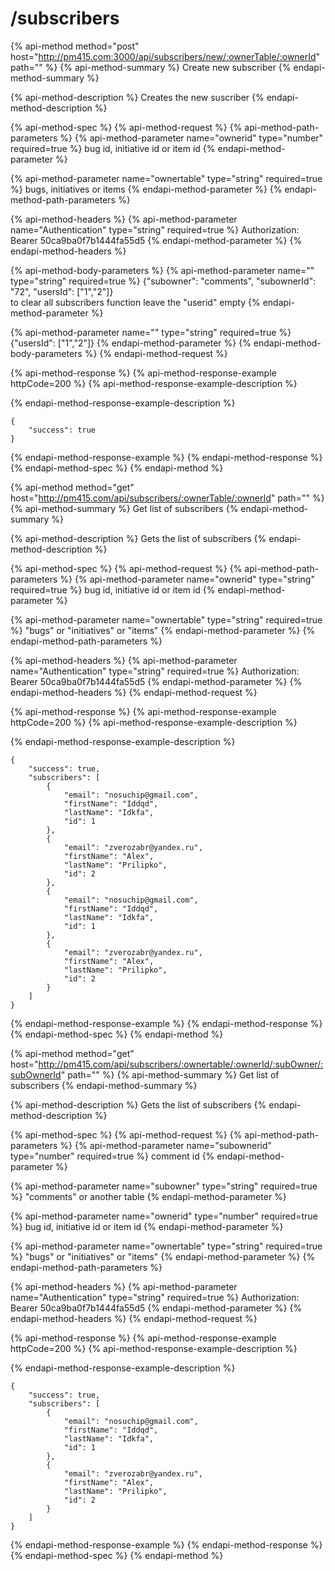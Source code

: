 # /subscribers

{% api-method method="post" host="http://pm415.com:3000/api/subscribers/new/:ownerTable/:ownerId" path="" %}
{% api-method-summary %}
Create new subscriber
{% endapi-method-summary %}

{% api-method-description %}
Creates the new suscriber
{% endapi-method-description %}

{% api-method-spec %}
{% api-method-request %}
{% api-method-path-parameters %}
{% api-method-parameter name="ownerid" type="number" required=true %}
bug id, initiative id or item id
{% endapi-method-parameter %}

{% api-method-parameter name="ownertable" type="string" required=true %}
bugs, initiatives or items
{% endapi-method-parameter %}
{% endapi-method-path-parameters %}

{% api-method-headers %}
{% api-method-parameter name="Authentication" type="string" required=true %}
Authorization: Bearer 50ca9ba0f7b1444fa55d5
{% endapi-method-parameter %}
{% endapi-method-headers %}

{% api-method-body-parameters %}
{% api-method-parameter name="" type="string" required=true %}
{"subowner": "comments", "subownerId": "72", "usersId": \["1","2"\]}  
to clear all subscribers function leave the "userid" empty
{% endapi-method-parameter %}

{% api-method-parameter name="" type="string" required=true %}
{"usersId": \["1","2"\]}
{% endapi-method-parameter %}
{% endapi-method-body-parameters %}
{% endapi-method-request %}

{% api-method-response %}
{% api-method-response-example httpCode=200 %}
{% api-method-response-example-description %}

{% endapi-method-response-example-description %}

```
{
    "success": true
}
```
{% endapi-method-response-example %}
{% endapi-method-response %}
{% endapi-method-spec %}
{% endapi-method %}

{% api-method method="get" host="http://pm415.com/api/subscribers/:ownerTable/:ownerId" path="" %}
{% api-method-summary %}
Get list of subscribers
{% endapi-method-summary %}

{% api-method-description %}
Gets the list of subscribers
{% endapi-method-description %}

{% api-method-spec %}
{% api-method-request %}
{% api-method-path-parameters %}
{% api-method-parameter name="ownerid" type="string" required=true %}
 bug id, initiative id or item id
{% endapi-method-parameter %}

{% api-method-parameter name="ownertable" type="string" required=true %}
"bugs" or "initiatives" or "items"
{% endapi-method-parameter %}
{% endapi-method-path-parameters %}

{% api-method-headers %}
{% api-method-parameter name="Authentication" type="string" required=true %}
Authorization: Bearer 50ca9ba0f7b1444fa55d5
{% endapi-method-parameter %}
{% endapi-method-headers %}
{% endapi-method-request %}

{% api-method-response %}
{% api-method-response-example httpCode=200 %}
{% api-method-response-example-description %}

{% endapi-method-response-example-description %}

```
{
    "success": true,
    "subscribers": [
        {
            "email": "nosuchip@gmail.com",
            "firstName": "Iddqd",
            "lastName": "Idkfa",
            "id": 1
        },
        {
            "email": "zverozabr@yandex.ru",
            "firstName": "Alex",
            "lastName": "Prilipko",
            "id": 2
        },
        {
            "email": "nosuchip@gmail.com",
            "firstName": "Iddqd",
            "lastName": "Idkfa",
            "id": 1
        },
        {
            "email": "zverozabr@yandex.ru",
            "firstName": "Alex",
            "lastName": "Prilipko",
            "id": 2
        }
    ]
}
```
{% endapi-method-response-example %}
{% endapi-method-response %}
{% endapi-method-spec %}
{% endapi-method %}

{% api-method method="get" host="http://pm415.com/api/subscribers/:ownertable/:ownerId/:subOwner/:subOwnerId" path="" %}
{% api-method-summary %}
Get list of subscribers
{% endapi-method-summary %}

{% api-method-description %}
Gets the list of subscribers
{% endapi-method-description %}

{% api-method-spec %}
{% api-method-request %}
{% api-method-path-parameters %}
{% api-method-parameter name="subownerid" type="number" required=true %}
comment id
{% endapi-method-parameter %}

{% api-method-parameter name="subowner" type="string" required=true %}
"comments" or another table
{% endapi-method-parameter %}

{% api-method-parameter name="ownerid" type="number" required=true %}
bug id, initiative id or item id
{% endapi-method-parameter %}

{% api-method-parameter name="ownertable" type="string" required=true %}
"bugs" or "initiatives" or "items"
{% endapi-method-parameter %}
{% endapi-method-path-parameters %}

{% api-method-headers %}
{% api-method-parameter name="Authentication" type="string" required=true %}
Authorization: Bearer 50ca9ba0f7b1444fa55d5
{% endapi-method-parameter %}
{% endapi-method-headers %}
{% endapi-method-request %}

{% api-method-response %}
{% api-method-response-example httpCode=200 %}
{% api-method-response-example-description %}

{% endapi-method-response-example-description %}

```
{
    "success": true,
    "subscribers": [
        {
            "email": "nosuchip@gmail.com",
            "firstName": "Iddqd",
            "lastName": "Idkfa",
            "id": 1
        },
        {
            "email": "zverozabr@yandex.ru",
            "firstName": "Alex",
            "lastName": "Prilipko",
            "id": 2
        }
    ]
}
```
{% endapi-method-response-example %}
{% endapi-method-response %}
{% endapi-method-spec %}
{% endapi-method %}

